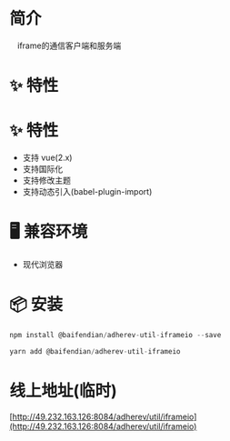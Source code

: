 # 简介
&ensp;&ensp;iframe的通信客户端和服务端

# ✨ 特性
# ✨ 特性
- 支持 vue(2.x)
- 支持国际化
- 支持修改主题
- 支持动态引入(babel-plugin-import)

# 🖥 兼容环境
- 现代浏览器

# 📦 安装
```javascript
npm install @baifendian/adherev-util-iframeio --save
``` 

```javascript
yarn add @baifendian/adherev-util-iframeio
```

# 线上地址(临时)
[http://49.232.163.126:8084/adherev/util/iframeio](http://49.232.163.126:8084/adherev/util/iframeio)
